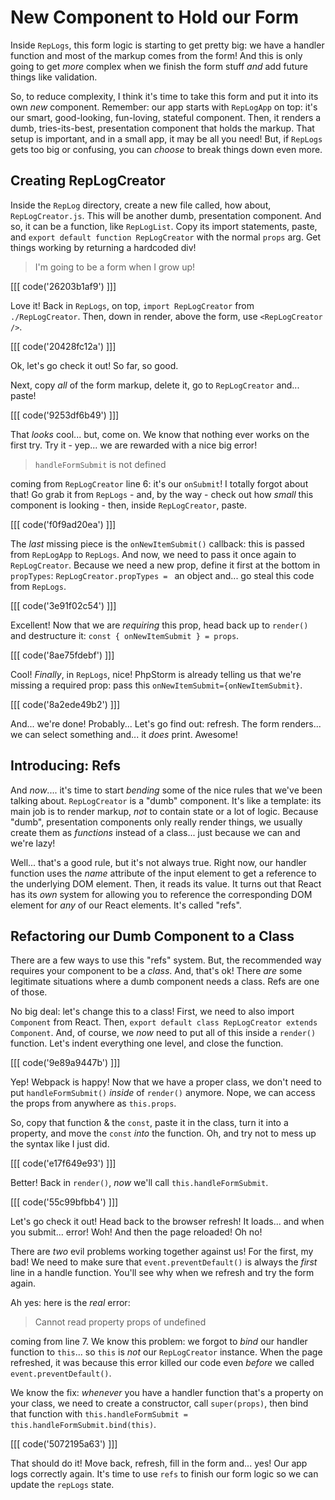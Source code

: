 # New Component to Hold our Form

Inside `RepLogs`, this form logic is starting to get pretty big: we have a handler
function and most of the markup comes from the form! And this is only going to
get *more* complex when we finish the form stuff *and* add future things like
validation.

So, to reduce complexity, I think it's time to take this form and put it into its
own *new* component. Remember: our app starts with `RepLogApp` on top: it's our
smart, good-looking, fun-loving, stateful component. Then, it renders a dumb,
tries-its-best, presentation component that holds the markup. That setup is important,
and in a small app, it may be all you need! But, if `RepLogs` gets too big or confusing,
you can *choose* to break things down even more.

## Creating RepLogCreator

Inside the `RepLog` directory, create a new file called, how about, `RepLogCreator.js`.
This will be another dumb, presentation component. And so, it can be a function,
like `RepLogList`. Copy its import statements, paste, and
`export default function RepLogCreator` with the normal `props` arg. Get things
working by returning a hardcoded div!

> I'm going to be a form when I grow up!

[[[ code('26203b1af9') ]]]

Love it! Back in `RepLogs`, on top, `import RepLogCreator` from `./RepLogCreator`.
Then, down in render, above the form, use `<RepLogCreator />`.

[[[ code('20428fc12a') ]]]

Ok, let's go check it out! So far, so good.

Next, copy *all* of the form markup, delete it, go to `RepLogCreator` and... paste!

[[[ code('9253df6b49') ]]]

That *looks* cool... but, come on. We know that nothing ever works on the first try.
Try it - yep... we are rewarded with a nice big error!

> `handleFormSubmit` is not defined

coming from `RepLogCreator` line 6: it's our `onSubmit`! I totally forgot about that!
Go grab it from `RepLogs` - and, by the way - check out how *small* this component
is looking - then, inside `RepLogCreator`, paste.

[[[ code('f0f9ad20ea') ]]]

The *last* missing piece is the `onNewItemSubmit()` callback: this is passed from
`RepLogApp` to `RepLogs`. And now, we need to pass it once again to `RepLogCreator`.
Because we need a new prop, define it first at the bottom in `propTypes`:
`RepLogCreator.propTypes = ` an object and... go steal this code from `RepLogs`.

[[[ code('3e91f02c54') ]]]

Excellent! Now that we are *requiring* this prop, head back up to `render()` and
destructure it: `const { onNewItemSubmit } = props`.

[[[ code('8ae75fdebf') ]]]

Cool! *Finally*, in `RepLogs`, nice! PhpStorm is already telling us that we're
missing a required prop: pass this `onNewItemSubmit={onNewItemSubmit}`.

[[[ code('8a2ede49b2') ]]]

And... we're done! Probably... Let's go find out: refresh. The form renders... we
can select something and... it *does* print. Awesome!

## Introducing: Refs

And *now*.... it's time to start *bending* some of the nice rules that we've been
talking about. `RepLogCreator` is a "dumb" component. It's like a template: its main
job is to render markup, *not* to contain state or a lot of logic. Because "dumb",
presentation components only really render things, we usually create them as *functions*
instead of a class... just because we can and we're lazy!

Well... that's a good rule, but it's not always true. Right now, our handler function
uses the *name* attribute of the input element to get a reference to the underlying
DOM element. Then, it reads its value. It turns out that React has its *own* system
for allowing you to reference the corresponding DOM element for *any* of our React
elements. It's called "refs".

## Refactoring our Dumb Component to a Class

There are a few ways to use this "refs" system. But, the recommended way requires
your component to be a *class*. And, that's ok! There *are* some legitimate situations
where a dumb component needs a class. Refs are one of those.

No big deal: let's change this to a class! First, we need to also import `Component`
from React. Then, `export default class RepLogCreator extends Component`. And, of
course, we *now* need to put all of this inside a `render()` function. Let's indent
everything one level, and close the function.

[[[ code('9e89a9447b') ]]]

Yep! Webpack is happy! Now that we have a proper class, we don't need to put
`handleFormSubmit()` *inside* of `render()` anymore. Nope, we can access the props
from anywhere as `this.props`.

So, copy that function & the `const`, paste it in the class, turn it into a property,
and move the `const` *into* the function. Oh, and try not to mess up the syntax
like I just did.

[[[ code('e17f649e93') ]]]

Better! Back in `render()`, *now* we'll call `this.handleFormSubmit`.

[[[ code('55c99bfbb4') ]]]

Let's go check it out! Head back to the browser refresh! It loads... and when you
submit... error! Woh! And then the page reloaded! Oh no!

There are *two* evil problems working together against us! For the first, my bad!
We need to make sure that `event.preventDefault()` is always the *first* line in
a handle function. You'll see why when we refresh and try the form again.

Ah yes: here is the *real* error:

> Cannot read property props of undefined

coming from line 7. We know this problem: we forgot to *bind* our handler function
to `this`... so `this` is *not* our `RepLogCreator` instance. When the page refreshed,
it was because this error killed our code even *before* we called `event.preventDefault()`.

We know the fix: *whenever* you have a handler function that's a property on your
class, we need to create a constructor, call `super(props)`, then bind that function
with `this.handleFormSubmit = this.handleFormSubmit.bind(this)`.

[[[ code('5072195a63') ]]]

That should do it! Move back, refresh, fill in the form and... yes! Our app logs
correctly again. It's time to use `refs` to finish our form logic so we can update
the `repLogs` state.
